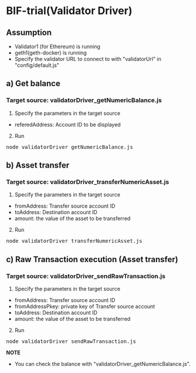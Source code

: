 <!--
 Copyright 2021 Hyperledger Cactus Contributors
 SPDX-License-Identifier: Apache-2.0

 README.md
-->
# BIF-trial(Validator Driver)

## Assumption
- Validator1 (for Ethereum) is running
- geth1(geth-docker) is running
- Specify the validator URL to connect to with "validatorUrl" in "config/default.js"

## a) Get balance
### Target source: validatorDriver_getNumericBalance.js

1) Specify the parameters in the target source

 - referedAddress: Account ID to be displayed

2) Run
<pre>
node validatorDriver_getNumericBalance.js 
</pre>

## b) Asset transfer
### Target source: validatorDriver_transferNumericAsset.js

1) Specify the parameters in the target source

 - fromAddress: Transfer source account ID 
 - toAddress: Destination account ID
 - amount: the value of the asset to be transferred

2) Run
<pre>
node validatorDriver_transferNumericAsset.js 
</pre>

## c) Raw Transaction execution (Asset transfer)
### Target source: validatorDriver_sendRawTransaction.js

1) Specify the parameters in the target source

 - fromAddress: Transfer source account ID 
 - fromAddressPkey: private key of Transfer source account 
 - toAddress: Destination account ID
 - amount: the value of the asset to be transferred

2) Run
<pre>
node validatorDriver_sendRawTransaction.js 
</pre>


**NOTE**

* You can check the balance with "validatorDriver_getNumericBalance.js".
